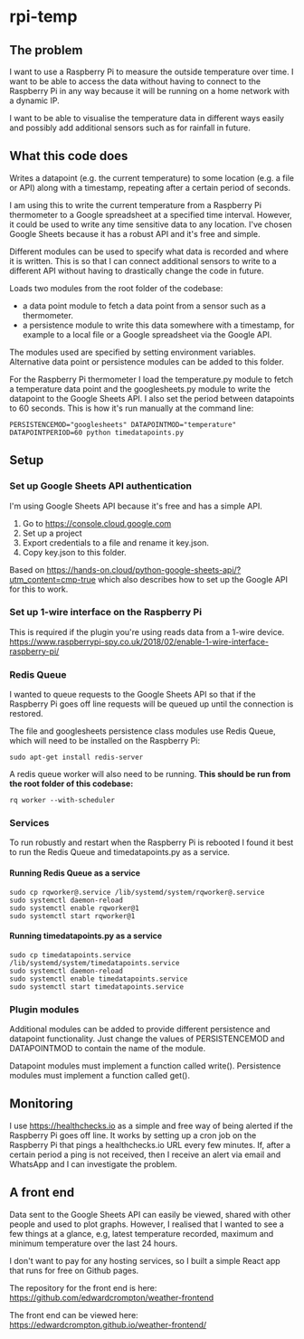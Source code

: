 # rpi-temp

## The problem

I want to use a Raspberry Pi to measure the outside temperature over time. I
want to be able to access the data without having to connect to the Raspberry Pi
in any way because it will be running on a home network with a dynamic IP.

I want to be able to visualise the temperature data in different ways easily and
possibly add additional sensors such as for rainfall in future.

## What this code does

Writes a datapoint (e.g. the current temperature) to some location (e.g. a file
or API) along with a timestamp, repeating after a certain period of seconds.

I am using this to write the current temperature from a Raspberry Pi thermometer
to a Google spreadsheet at a specified time interval. However, it could be used
to write any time sensitive data to any location. I've chosen Google Sheets
because it has a robust API and it's free and simple.

Different modules can be used to specify what data is recorded and where it is
written. This is so that I can connect additional sensors to write to a 
different API without having to drastically change the code in future.

Loads two modules from the root folder of the codebase:
- a data point module to fetch a data point from a sensor such as a thermometer.
- a persistence module to write this data somewhere with a timestamp, for
example to a local file or a Google spreadsheet via the Google API.

The modules used are specified by setting environment variables. Alternative
data point or persistence modules can be added to this folder.

For the Raspberry Pi thermometer I load the temperature.py module to fetch a
temperature data point and the googlesheets.py module to write the datapoint to
the Google Sheets API. I also set the period between datapoints to 60 seconds. 
This is how it's run manually at the command line:

`PERSISTENCEMOD="googlesheets" DATAPOINTMOD="temperature" DATAPOINTPERIOD=60 python timedatapoints.py`

## Setup

### Set up Google Sheets API authentication

I'm using Google Sheets API because it's free and has a simple API.

1. Go to https://console.cloud.google.com
2. Set up a project
3. Export credentials to a file and rename it key.json.
4. Copy key.json to this folder.

Based on https://hands-on.cloud/python-google-sheets-api/?utm_content=cmp-true
which also describes how to set up the Google API for this to work.

### Set up 1-wire interface on the Raspberry Pi
This is required if the plugin you're using reads data from a 1-wire device.
https://www.raspberrypi-spy.co.uk/2018/02/enable-1-wire-interface-raspberry-pi/

### Redis Queue
I wanted to queue requests to the Google Sheets API so that if the Raspberry Pi
goes off line requests will be queued up until the connection is restored.

The file and googlesheets persistence class modules use Redis Queue, which will
need to be installed on the Raspberry Pi:

`sudo apt-get install redis-server`

A redis queue worker will also need to be running. **This should be run from the
root folder of this codebase:**

`rq worker --with-scheduler`

### Services
To run robustly and restart when the Raspberry Pi is rebooted I found it best to
run the Redis Queue and timedatapoints.py as a service.

#### Running Redis Queue as a service

```
sudo cp rqworker@.service /lib/systemd/system/rqworker@.service
sudo systemctl daemon-reload
sudo systemctl enable rqworker@1
sudo systemctl start rqworker@1
```

#### Running timedatapoints.py as a service

```
sudo cp timedatapoints.service /lib/systemd/system/timedatapoints.service
sudo systemctl daemon-reload
sudo systemctl enable timedatapoints.service
sudo systemctl start timedatapoints.service
```

### Plugin modules
Additional modules can be added to provide different persistence and datapoint
functionality. Just change the values of PERSISTENCEMOD and DATAPOINTMOD to
contain the name of the module.

Datapoint modules must implement a function called write().
Persistence modules must implement a function called get().

## Monitoring

I use https://healthchecks.io as a simple and free way of being alerted if the
Raspberry Pi goes off line. It works by setting up a cron job on the Raspberry
Pi that pings a healthchecks.io URL every few minutes. If, after a certain
period a ping is not received, then I receive an alert via email and WhatsApp
and I can investigate the problem.

## A front end

Data sent to the Google Sheets API can easily be viewed, shared with other
people and used to plot graphs. However, I realised that I wanted to see a few
things at a glance, e.g, latest temperature recorded, maximum and minimum 
temperature over the last 24 hours.

I don't want to pay for any hosting services, so I built a simple React app that
runs for free on Github pages. 

The repository for the front end is here: https://github.com/edwardcrompton/weather-frontend

The front end can be viewed here: https://edwardcrompton.github.io/weather-frontend/

